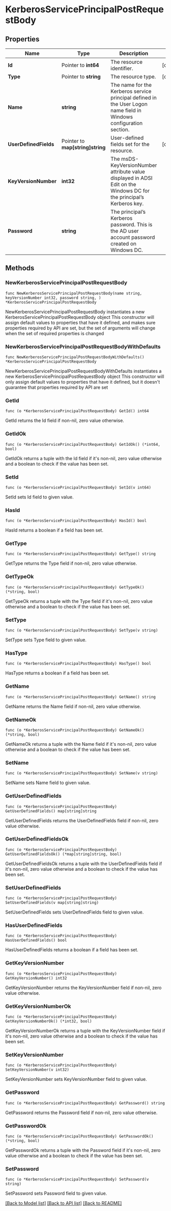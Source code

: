 # KerberosServicePrincipalPostRequestBody

## Properties

Name | Type | Description | Notes
------------ | ------------- | ------------- | -------------
**Id** | Pointer to **int64** | The resource identifier. | [optional] 
**Type** | Pointer to **string** | The resource type. | [optional] 
**Name** | **string** | The name for the Kerberos service principal defined in the User Logon name field in Windows configuration section. | 
**UserDefinedFields** | Pointer to **map[string]string** | User-defined fields set for the resource. | [optional] 
**KeyVersionNumber** | **int32** | The msDS-KeyVersionNumber attribute value displayed in ADSI Edit on the Windows DC for the principal’s Kerberos key. | 
**Password** | **string** | The principal’s Kerberos password. This is the AD user account password created on Windows DC. | 

## Methods

### NewKerberosServicePrincipalPostRequestBody

`func NewKerberosServicePrincipalPostRequestBody(name string, keyVersionNumber int32, password string, ) *KerberosServicePrincipalPostRequestBody`

NewKerberosServicePrincipalPostRequestBody instantiates a new KerberosServicePrincipalPostRequestBody object
This constructor will assign default values to properties that have it defined,
and makes sure properties required by API are set, but the set of arguments
will change when the set of required properties is changed

### NewKerberosServicePrincipalPostRequestBodyWithDefaults

`func NewKerberosServicePrincipalPostRequestBodyWithDefaults() *KerberosServicePrincipalPostRequestBody`

NewKerberosServicePrincipalPostRequestBodyWithDefaults instantiates a new KerberosServicePrincipalPostRequestBody object
This constructor will only assign default values to properties that have it defined,
but it doesn't guarantee that properties required by API are set

### GetId

`func (o *KerberosServicePrincipalPostRequestBody) GetId() int64`

GetId returns the Id field if non-nil, zero value otherwise.

### GetIdOk

`func (o *KerberosServicePrincipalPostRequestBody) GetIdOk() (*int64, bool)`

GetIdOk returns a tuple with the Id field if it's non-nil, zero value otherwise
and a boolean to check if the value has been set.

### SetId

`func (o *KerberosServicePrincipalPostRequestBody) SetId(v int64)`

SetId sets Id field to given value.

### HasId

`func (o *KerberosServicePrincipalPostRequestBody) HasId() bool`

HasId returns a boolean if a field has been set.

### GetType

`func (o *KerberosServicePrincipalPostRequestBody) GetType() string`

GetType returns the Type field if non-nil, zero value otherwise.

### GetTypeOk

`func (o *KerberosServicePrincipalPostRequestBody) GetTypeOk() (*string, bool)`

GetTypeOk returns a tuple with the Type field if it's non-nil, zero value otherwise
and a boolean to check if the value has been set.

### SetType

`func (o *KerberosServicePrincipalPostRequestBody) SetType(v string)`

SetType sets Type field to given value.

### HasType

`func (o *KerberosServicePrincipalPostRequestBody) HasType() bool`

HasType returns a boolean if a field has been set.

### GetName

`func (o *KerberosServicePrincipalPostRequestBody) GetName() string`

GetName returns the Name field if non-nil, zero value otherwise.

### GetNameOk

`func (o *KerberosServicePrincipalPostRequestBody) GetNameOk() (*string, bool)`

GetNameOk returns a tuple with the Name field if it's non-nil, zero value otherwise
and a boolean to check if the value has been set.

### SetName

`func (o *KerberosServicePrincipalPostRequestBody) SetName(v string)`

SetName sets Name field to given value.


### GetUserDefinedFields

`func (o *KerberosServicePrincipalPostRequestBody) GetUserDefinedFields() map[string]string`

GetUserDefinedFields returns the UserDefinedFields field if non-nil, zero value otherwise.

### GetUserDefinedFieldsOk

`func (o *KerberosServicePrincipalPostRequestBody) GetUserDefinedFieldsOk() (*map[string]string, bool)`

GetUserDefinedFieldsOk returns a tuple with the UserDefinedFields field if it's non-nil, zero value otherwise
and a boolean to check if the value has been set.

### SetUserDefinedFields

`func (o *KerberosServicePrincipalPostRequestBody) SetUserDefinedFields(v map[string]string)`

SetUserDefinedFields sets UserDefinedFields field to given value.

### HasUserDefinedFields

`func (o *KerberosServicePrincipalPostRequestBody) HasUserDefinedFields() bool`

HasUserDefinedFields returns a boolean if a field has been set.

### GetKeyVersionNumber

`func (o *KerberosServicePrincipalPostRequestBody) GetKeyVersionNumber() int32`

GetKeyVersionNumber returns the KeyVersionNumber field if non-nil, zero value otherwise.

### GetKeyVersionNumberOk

`func (o *KerberosServicePrincipalPostRequestBody) GetKeyVersionNumberOk() (*int32, bool)`

GetKeyVersionNumberOk returns a tuple with the KeyVersionNumber field if it's non-nil, zero value otherwise
and a boolean to check if the value has been set.

### SetKeyVersionNumber

`func (o *KerberosServicePrincipalPostRequestBody) SetKeyVersionNumber(v int32)`

SetKeyVersionNumber sets KeyVersionNumber field to given value.


### GetPassword

`func (o *KerberosServicePrincipalPostRequestBody) GetPassword() string`

GetPassword returns the Password field if non-nil, zero value otherwise.

### GetPasswordOk

`func (o *KerberosServicePrincipalPostRequestBody) GetPasswordOk() (*string, bool)`

GetPasswordOk returns a tuple with the Password field if it's non-nil, zero value otherwise
and a boolean to check if the value has been set.

### SetPassword

`func (o *KerberosServicePrincipalPostRequestBody) SetPassword(v string)`

SetPassword sets Password field to given value.



[[Back to Model list]](../README.md#documentation-for-models) [[Back to API list]](../README.md#documentation-for-api-endpoints) [[Back to README]](../README.md)


